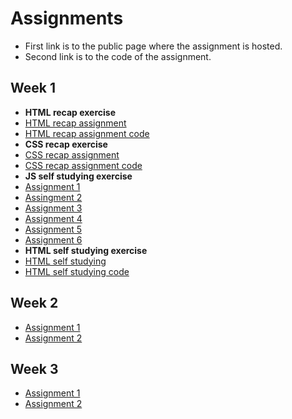 # Assignments
- First link is to the public page where the assignment is hosted.
- Second link is to the code of the assignment.
## Week 1
- **HTML recap exercise**
- [HTML recap assignment](https://users.metropolia.fi/~erikroi/web_development/week1/html_recap_exercise/)
- [HTML recap assignment code](https://github.com/eKuuuuu/web_sovelluskehitys/blob/master/week1/html-recap/index.html)
- **CSS recap exercise**
- [CSS recap assignment](https://users.metropolia.fi/~erikroi/web_development/week1/css_recap_exercise/)
- [CSS recap assignment code](https://github.com/eKuuuuu/web_sovelluskehitys/tree/master/week1/css-recap)
- **JS self studying exercise**
- [Assignment 1](https://github.com/eKuuuuu/web_sovelluskehitys/tree/master/week1/js-recap1/assingment1)
- [Assingment 2](https://github.com/eKuuuuu/web_sovelluskehitys/tree/master/week1/js-recap1/assingment2)
- [Assignment 3](https://github.com/eKuuuuu/web_sovelluskehitys/tree/master/week1/js-recap1/assingment3)
- [Assignment 4](https://github.com/eKuuuuu/web_sovelluskehitys/tree/master/week1/js-recap1/assingment4)
- [Assignment 5](https://github.com/eKuuuuu/web_sovelluskehitys/tree/master/week1/js-recap1/assingment5)
- [Assignment 6](https://github.com/eKuuuuu/web_sovelluskehitys/tree/master/week1/js-recap1/assingment6)
- **HTML self studying exercise**
- [HTML self studying](link-to-assingment-3)
- [HTML self studying code](link-to-assingment-3)

## Week 2
- [Assignment 1](link-to-assignment-3)
- [Assignment 2](link-to-assignment-4)

## Week 3
- [Assignment 1](link-to-assignment-5)
- [Assignment 2](link-to-assignment-6)
